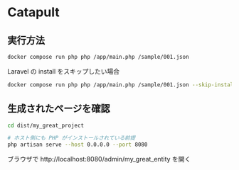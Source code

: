 # Catapult

## 実行方法

```sh
docker compose run php php /app/main.php /sample/001.json
```

Laravel の install をスキップしたい場合

```sh
docker compose run php php /app/main.php /sample/001.json --skip-installation
```

## 生成されたページを確認

```sh
cd dist/my_great_project
```

```sh
# ホスト側にも PHP がインストールされている前提
php artisan serve --host 0.0.0.0 --port 8080
```

ブラウザで http://localhost:8080/admin/my_great_entity を開く
